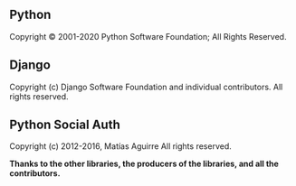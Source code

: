 ## Python
Copyright © 2001-2020 Python Software Foundation; All Rights Reserved.

## Django
Copyright (c) Django Software Foundation and individual contributors. All rights reserved.

## Python Social Auth
Copyright (c) 2012-2016, Matías Aguirre All rights reserved.

**Thanks to the other libraries, the producers of the libraries, and all the contributors.**
